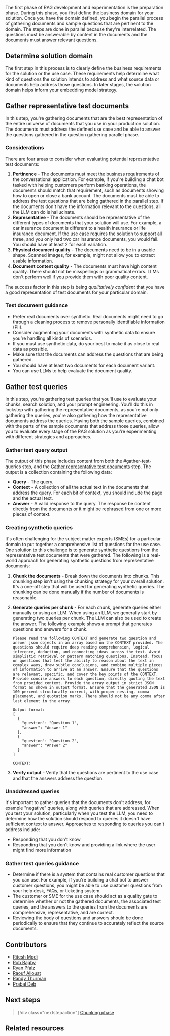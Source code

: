 The first phase of RAG development and experimentation is the preparation phase. During this phase, you first define the business domain for your solution. Once you have the domain defined, you begin the parallel process of gathering documents and sample questions that are pertinent to the domain. The steps are done in parallel because they're interrelated. The questions must be answerable by content in the documents and the documents must answer relevant questions.

## Determine solution domain

The first step in this process is to clearly define the business requirements for the solution or the use case. These requirements help determine what kind of questions the solution intends to address and what source data or documents help address those questions. In later stages, the solution domain helps inform your embedding model strategy.

## Gather representative test documents

In this step, you're gathering documents that are the best representation of the entire universe of documents that you use in your production solution. The documents must address the defined use case and be able to answer the questions gathered in the question gathering parallel phase.

### Considerations

There are four areas to consider when evaluating potential representative test documents:

1. **Pertinence** - The documents must meet the business requirements of the conversational application. For example, if you're building a chat bot tasked with helping customers perform banking operations, the documents should match that requirement, such as documents showing how to open or close a bank account. The documents must be able to address the test questions that are being gathered in the parallel step. If the documents don't have the information relevant to the questions, all the LLM can do is hallucinate.
2. **Representative** - The documents should be representative of the different types of documents that your solution will use. For example, a car insurance document is different to a health insurance or life insurance document. If the use case requires the solution to support all three, and you only had two car insurance documents, you would fail. You should have at least 2 for each variation.
3. **Physical document quality** - The documents need to be in a usable shape. Scanned images, for example, might not allow you to extract usable information.
4. **Document content quality** - The documents must have high content quality. There should not be misspellings or grammatical errors. LLMs don't perform well if you provide them with poor quality content.

The success factor in this step is being *qualitatively confident* that you have a good representation of test documents for your particular domain.

### Test document guidance

* Prefer real documents over synthetic. Real documents might need to go through a cleaning process to remove personally identifiable information (PII).
* Consider augmenting your documents with synthetic data to ensure you're handling all kinds of scenarios.
* If you must use synthetic data, do your best to make it as close to real data as possible.
* Make sure that the documents can address the questions that are being gathered.
* You should have at least two documents for each document variant.
* You can use LLMs to help evaluate the document quality.

## Gather test queries

In this step, you're gathering test queries that you'll use to evaluate your chunks, search solution, and your prompt engineering. You'll do this in lockstep with gathering the representative documents, as you're not only gathering the queries, you're also gathering how the representative documents address the queries. Having both the sample queries, combined with the parts of the sample documents that address those queries, allow you to evaluate every stage of the RAG solution as you're experimenting with different strategies and approaches.

### Gather test query output

The output of this phase includes content from both the #gather-test-queries step, and the [Gather representative test documents](#gather-representative-test-documents) step. The output is a collection containing the following data:

* **Query** - The query.
* **Context** - A collection of all the actual text in the documents that address the query. For each bit of context, you should include the page and the actual text.
* **Answer** - A valid response to the query. The response be content directly from the documents or it might be rephrased from one or more pieces of context.

### Creating synthetic queries

It's often challenging for the subject matter experts (SMEs) for a particular domain to put together a comprehensive list of questions for the use case. One solution to this challenge is to generate synthetic questions from the representative test documents that were gathered. The following is a real-world approach for generating synthetic questions from representative documents:

1. **Chunk the documents** - Break down the documents into chunks. This chunking step isn't using the chunking strategy for your overall solution. It's a one-off step that will be used for generating synthetic queries. The chunking can be done manually if the number of documents is reasonable.
2. **Generate queries per chunk** - For each chunk, generate queries either manually or using an LLM. When using an LLM, we generally start by generating two queries per chunk. The LLM can also be used to create the answer. The following example shows a prompt that generates questions and answers for a chunk.

    ```text
    Please read the following CONTEXT and generate two question and answer json objects in an array based on the CONTEXT provided. The questions should require deep reading comprehension, logical inference, deduction, and connecting ideas across the text. Avoid simplistic retrieval or pattern matching questions. Instead, focus on questions that test the ability to reason about the text in complex ways, draw subtle conclusions, and combine multiple pieces of information to arrive at an answer. Ensure that the questions are relevant, specific, and cover the key points of the CONTEXT.  Provide concise answers to each question, directly quoting the text from provided context. Provide the array output in strict JSON format as shown in output format. Ensure that the generated JSON is 100 percent structurally correct, with proper nesting, comma placement, and quotation marks. There should not be any comma after last element in the array.

    Output format:
    [
      {
        "question": "Question 1",
        "answer": "Answer 1"
      },
      {
        "question": "Question 2",
        "answer": "Answer 2"
      }
    ]
    
    CONTEXT:
    ```

3. **Verify output** - Verify that the questions are pertinent to the use case and that the answers address the question.  

### Unaddressed queries

It's important to gather queries that the documents don't address, for example "negative" queries, along with queries that are addressed. When you test your solution, particularly when you test the LLM, you need to determine how the solution should respond to queries it doesn't have sufficient context to answer. Approaches to responding to queries you can't address include:

* Responding that you don't know
* Responding that you don't know and providing a link where the user might find more information

### Gather test queries guidance

* Determine if there is a system that contains real customer questions that you can use. For example, if you're building a chat bot to answer customer questions, you might be able to use customer questions from your help desk, FAQs, or ticketing system.
* The customer or SME for the use case should act as a quality gate to determine whether or not the gathered documents, the associated test queries, and the answers to the queries from the documents are comprehensive, representative, and are correct.
* Reviewing the body of questions and answers should be done periodically to ensure that they continue to accurately reflect the source documents.

## Contributors

* [Ritesh Modi](https://www.linkedin.com/in/ritesh-modi/)
* [Rob Bagby](https://www.linkedin.com/in/robbagby/)
* [Ryan Pfalz](https://www.linkedin.com/in/ryanpfalz/)
* [Raouf Aliouat](https://www.linkedin.com/in/raouf-aliouat/)
* [Randy Thurman](https://www.linkedin.com/in/randy-thurman-2917549/)
* [Prabal Deb](https://www.linkedin.com/in/prabaldeb/)

## Next steps

> [!div class="nextstepaction"]
> [Chunking phase](./rag-chunking-phase.yml)

## Related resources
